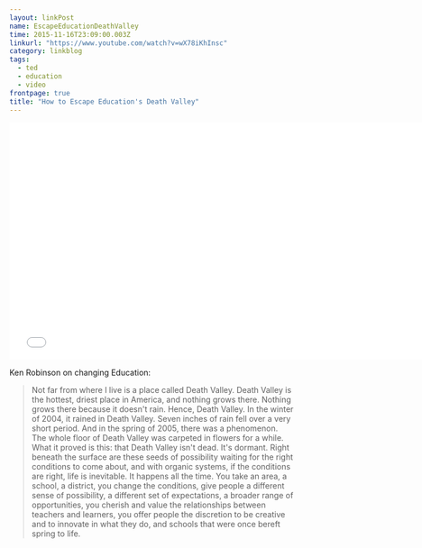 ```yaml
---
layout: linkPost
name: EscapeEducationDeathValley
time: 2015-11-16T23:09:00.003Z
linkurl: "https://www.youtube.com/watch?v=wX78iKhInsc"
category: linkblog
tags: 
  - ted
  - education
  - video
frontpage: true
title: "How to Escape Education's Death Valley"
---
```


<iframe width="750" height="422" src="//www.youtube.com/embed/wX78iKhInsc" frameborder="0" allowfullscreen></iframe>

Ken Robinson on changing Education: 

> Not far from where I live is a place called Death Valley. Death Valley is the hottest, driest place in America, and nothing grows there. Nothing grows there because it doesn't rain. Hence, Death Valley. In the winter of 2004, it rained in Death Valley. Seven inches of rain fell over a very short period. And in the spring of 2005, there was a phenomenon. The whole floor of Death Valley was carpeted in flowers for a while. What it proved is this: that Death Valley isn't dead. It's dormant. Right beneath the surface are these seeds of possibility waiting for the right conditions to come about, and with organic systems, if the conditions are right, life is inevitable. It happens all the time. You take an area, a school, a district, you change the conditions, give people a different sense of possibility, a different set of expectations, a broader range of opportunities, you cherish and value the relationships between teachers and learners, you offer people the discretion to be creative and to innovate in what they do, and schools that were once bereft spring to life. 
